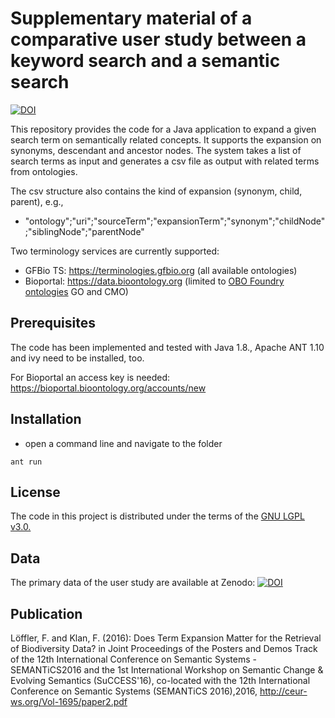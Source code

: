 
# Supplementary material of a comparative user study between a keyword search and a semantic search

[![DOI](https://zenodo.org/badge/571790916.svg)](https://zenodo.org/badge/latestdoi/571790916)



This repository provides the code for a Java application to expand a given search term on semantically related concepts.
It supports the expansion on synonyms, descendant and ancestor nodes.
The system takes a list of search terms as input and generates a csv file as output with related terms from ontologies. 

The csv structure also contains the kind of expansion (synonym, child, parent), e.g.,

* "ontology";"uri";"sourceTerm";"expansionTerm";"synonym";"childNode";"siblingNode";"parentNode"

Two terminology services are currently supported:

* GFBio TS: https://terminologies.gfbio.org (all available ontologies)
* Bioportal: https://data.bioontology.org (limited to [OBO Foundry ontologies](https://obofoundry.org/) GO and CMO)


## Prerequisites

The code has been implemented and tested with Java 1.8., Apache ANT 1.10 and ivy need to be installed, too.

For Bioportal an access key is needed: https://bioportal.bioontology.org/accounts/new

## Installation

* open a command line and navigate to the folder

```
ant run

```

## License
The code in this project is distributed under the terms of the [GNU LGPL v3.0.](https://www.gnu.org/licenses/lgpl-3.0.en.html)


## Data

The primary data of the user study are available at Zenodo: [![DOI](https://zenodo.org/badge/DOI/10.5281/zenodo.7374399.svg)](https://doi.org/10.5281/zenodo.7374399) 

## Publication
Löffler, F. and Klan, F. (2016): Does Term Expansion Matter for the Retrieval of Biodiversity Data? in Joint Proceedings of the Posters and Demos Track of the 12th International Conference on Semantic Systems - SEMANTiCS2016 and the 1st International Workshop on Semantic Change & Evolving Semantics (SuCCESS'16), co-located with the 12th International Conference on Semantic Systems (SEMANTiCS 2016),2016, http://ceur-ws.org/Vol-1695/paper2.pdf
